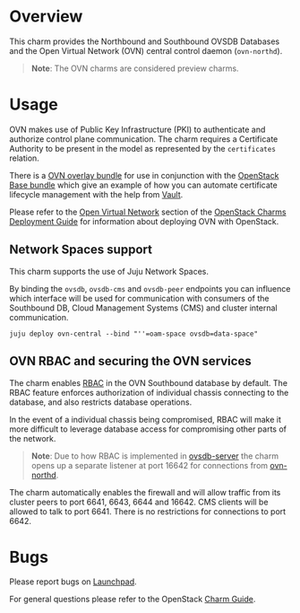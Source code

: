# Overview

This charm provides the Northbound and Southbound OVSDB Databases and the
Open Virtual Network (OVN) central control daemon (`ovn-northd`).

> **Note**: The OVN charms are considered preview charms.

# Usage

OVN makes use of Public Key Infrastructure (PKI) to authenticate and authorize
control plane communication.  The charm requires a Certificate Authority to be
present in the model as represented by the `certificates` relation.

There is a [OVN overlay bundle](https://github.com/openstack-charmers/openstack-bundles/blob/master/development/overlays/openstack-base-ovn.yaml)
for use in conjunction with the [OpenStack Base bundle](https://github.com/openstack-charmers/openstack-bundles/blob/master/development/openstack-base-bionic-train/bundle.yaml)
which give an example of how you can automate certificate lifecycle management
with the help from [Vault](https://jaas.ai/vault/).

Please refer to the [Open Virtual Network](https://docs.openstack.org/project-deploy-guide/charm-deployment-guide/latest/app-ovn.html) section of
the [OpenStack Charms Deployment Guide](https://docs.openstack.org/project-deploy-guide/charm-deployment-guide/latest/index.html)
for information about deploying OVN with OpenStack.

## Network Spaces support

This charm supports the use of Juju Network Spaces.

By binding the `ovsdb`, `ovsdb-cms` and `ovsdb-peer` endpoints you can
influence which interface will be used for communication with consumers of
the Southbound DB, Cloud Management Systems (CMS) and cluster internal
communication.

    juju deploy ovn-central --bind "''=oam-space ovsdb=data-space"

## OVN RBAC and securing the OVN services

The charm enables [RBAC](https://github.com/ovn-org/ovn/blob/master/Documentation/topics/role-based-access-control.rst)
in the OVN Southbound database by default.  The RBAC feature enforces
authorization of individual chassis connecting to the database, and also
restricts database operations.

In the event of a individual chassis being compromised, RBAC will make it more
difficult to leverage database access for compromising other parts of the network.

> **Note**: Due to how RBAC is implemented in [ovsdb-server](https://github.com/openvswitch/ovs/blob/master/Documentation/ref/ovsdb-server.7.rst#413-transact)
  the charm opens up a separate listener at port 16642 for connections from
  [ovn-northd](https://manpages.ubuntu.com/manpages/eoan/en/man8/ovn-northd.8.html).

The charm automatically enables the firewall and will allow traffic from its
cluster peers to port 6641, 6643, 6644 and 16642.  CMS clients will be allowed
to talk to port 6641.  There is no restrictions for connections to port 6642.

# Bugs

Please report bugs on [Launchpad](https://bugs.launchpad.net/charm-ovn-central/+filebug).

For general questions please refer to the OpenStack [Charm Guide](https://docs.openstack.org/charm-guide/latest/).
